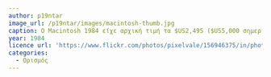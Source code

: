 ```yaml
---
author: p19ntar
image_url: /p19ntar/images/macintosh-thumb.jpg
caption: Ο Macintosh 1984 είχε αρχική τιμή τα $US2,495 ($US5,000 σημερινά) περιείχε δύο προγράμματα, το MacWrite και το MacPaint και ξεχώρισε λόγω του επαναστατικού γραφικού περιβάλλοντος που είχε, το οποίο περιβάλλον, στην αρχή προκάλεσε ανάμεικτες αντιδράσεις στους χρήστες.
year: 1984
licence url: 'https://www.flickr.com/photos/pixelvale/156946375/in/photolist-eSoFZ-AiEmf-KZMjN-7dDHWp-4Kq4Db-4Kq4BQ-4Kq4GY-4Kq4Gw-4KkMhB-4KkMeH-4KkMgx-4KkMir-KZMoL-nc6X9f-7J8pRq-4qi43j-goMU4-65r1Ss-5jTEMK-yDNGD-5VYYbG-5VUCE4-5VUCJi-5VUCzT-2igrzcz-5VUCw2-5VUCyP-5VUCD4-5VUCvK-5VUCwM-5VYY3u-5VYXZ5-5VUCZg-5VYXYL-goMVR-5VYXXW-5VUCVB-5VYYaf-9R434S-5VYXZq-5VYYmG-5VYYhs-5VYXUw-5VYYef-5VUCUV-5VUCWv-5VYXU1-5VbPKh-5VUCXZ-21ZXpKQ'
categories:
  - Ορισμός 
---
```

